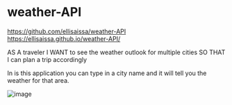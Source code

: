 # weather-API

https://github.com/ellisaissa/weather-API
https://ellisaissa.github.io/weather-API/

AS A traveler
I WANT to see the weather outlook for multiple cities
SO THAT I can plan a trip accordingly

In is this application you can type in a city name and it will tell you the weather for that area.

![image](https://user-images.githubusercontent.com/74805893/124030761-813ce080-d9c4-11eb-8839-e686492bc196.png)

